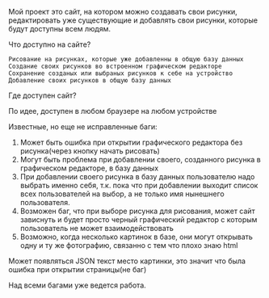 Мой проект это сайт, на котором можно создавать свои рисунки, редактировать уже существующие и добавлять свои рисунки, которые будут доступны всем людям.

Что доступно на сайте?

    Рисование на рисунках, которые уже добавленны в общую базу данных
    Создание своих рисунков во встроенном графическом редакторе
    Сохранение созданых или выбраных рисунков к себе на устройство
    Добавление своих рисунков в общую базу данных

Где доступен сайт? 

По идее, доступен в любом браузере на любом устройстве

Известные, но еще не исправленные баги:
1. Может быть ошибка при открытии графического редактора без рисунка(через кнопку начать рисовать)
2. Могут быть проблема при добавлении своего, созданного рисунка в графическом редакторе, в базу данных
3. При добавлении своего рисунка в базу данных пользователю надо выбрать именно себя, т.к. пока что при добавлении выходит список всех пользователей на выбор, а не только имя нынешнего пользователя.
4. Возможен баг, что при выборе рисунка для рисования, может сайт зависнуть и будет просто черный графический редактор с которым пользователь не может взаимодействовать
5. Возможно, когда несколько картинок в базе, они могут открывать одну и ту же фотографию, связанно с тем что плохо знаю html

Может появляться JSON текст место картинки, это значит что была ошибка при открытии страницы(не баг)

Над всеми багами уже ведется работа.
